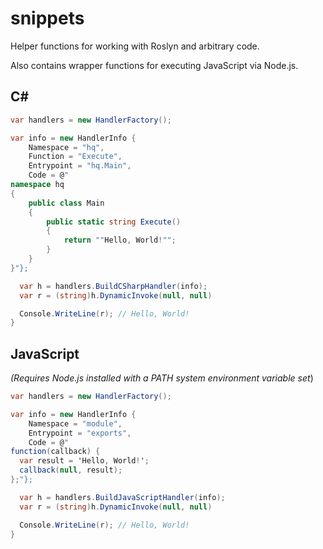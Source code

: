 snippets
==============

Helper functions for working with Roslyn and arbitrary code. 

Also contains wrapper functions for executing JavaScript via Node.js.

C#
--

```csharp
var handlers = new HandlerFactory();

var info = new HandlerInfo {
	Namespace = "hq",
	Function = "Execute",
	Entrypoint = "hq.Main",
	Code = @"
namespace hq
{ 
    public class Main
    { 
        public static string Execute()
        { 
            return ""Hello, World!"";
        }
    }
}"};

  var h = handlers.BuildCSharpHandler(info);
  var r = (string)h.DynamicInvoke(null, null)

  Console.WriteLine(r); // Hello, World!
}
```

JavaScript
----------
_(Requires Node.js installed with a PATH system environment variable set_)

```csharp
var handlers = new HandlerFactory();

var info = new HandlerInfo {
	Namespace = "module",
	Entrypoint = "exports",
	Code = @"
function(callback) { 
  var result = 'Hello, World!';
  callback(null, result); 
};"};

  var h = handlers.BuildJavaScriptHandler(info);
  var r = (string)h.DynamicInvoke(null, null)

  Console.WriteLine(r); // Hello, World!
}
```